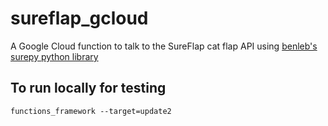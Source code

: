 # sureflap_gcloud

A Google Cloud function to talk to the SureFlap cat flap API using [benleb's surepy python library](https://github.com/benleb/surepy)

## To run locally for testing

```shell script
functions_framework --target=update2
```
